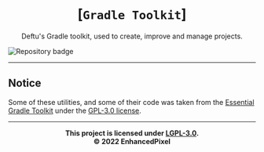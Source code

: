 <div align="center">

# [`Gradle Toolkit`]
Deftu's Gradle toolkit, used to create, improve and manage projects.

</div>

![Repository badge](https://maven.deftu.xyz/api/badge/latest/releases/xyz/deftu/gradle/gradle-toolkit?color=c33f3f&name=Gradle+Toolkit)

---

## Notice
Some of these utilities, and some
of their code was taken from the
[Essential Gradle Toolkit][egt] under
the [GPL-3.0 license][gpl3].

---

<div align="center">

**This project is licensed under [LGPL-3.0][lgpl3].**\
**&copy; 2022 EnhancedPixel**

</div>

[egt]: https://github.com/EssentialGG/essential-gradle-toolkit
[gpl3]: https://www.gnu.org/licenses/gpl-3.0.en.html
[lgpl3]: https://www.gnu.org/licenses/lgpl-3.0.en.html
